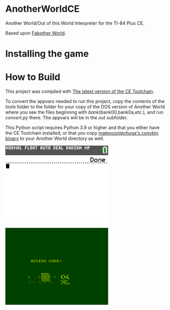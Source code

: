# AnotherWorldCE

Another World/Out of this World Interpreter for the TI-84 Plus CE. 

Based upon [Fabother World](https://github.com/fabiensanglard/Another-World-Bytecode-Interpreter).

# Installing the game

# How to Build

This project was compiled with [The latest version of the CE Toolchain](https://github.com/CE-Programming/toolchain/releases).

To convert the appvars needed to run this project, copy the contents of the *tools* folder to the folder for your copy of the DOS version of Another World where you see the files beginning with *bank*(bank00,bank0a,etc.), and run *convert.py* there. The appvars will be in the *out* subfolder.

This Python script requires Python 3.9 or higher and that you either have the CE Toolchain installed, or that you copy [mateoconlechuga's convbin binary](https://github.com/mateoconlechuga/convbin/releases) to your Another World directory as well.

![Intro cinematic](https://raw.githubusercontent.com/Zaalan3/AnotherWorldCE/main/intro.png)

![Level 2](https://raw.githubusercontent.com/Zaalan3/AnotherWorldCE/main/level.png)

